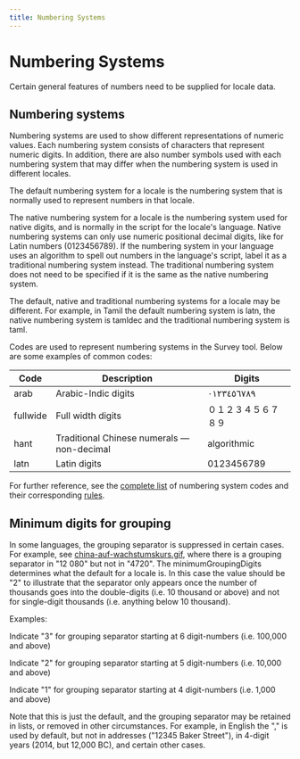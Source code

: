 ```yaml
---
title: Numbering Systems
---
```


# Numbering Systems

Certain general features of numbers need to be supplied for locale data.

## Numbering systems

Numbering systems are used to show different representations of numeric values. Each numbering system consists of characters that represent numeric digits. In addition, there are also number symbols used with each numbering system that may differ when the numbering system is used in different locales.

The default numbering system for a locale is the numbering system that is normally used to represent numbers in that locale.

The native numbering system for a locale is the numbering system used for native digits, and is normally in the script for the locale's language. Native numbering systems can only use numeric positional decimal digits, like for Latin numbers (0123456789). If the numbering system in your language uses an algorithm to spell out numbers in the language's script, label it as a traditional numbering system instead. The traditional numbering system does not need to be specified if it is the same as the native numbering system.

The default, native and traditional numbering systems for a locale may be different. For example, in Tamil the default numbering system is latn, the native numbering system is tamldec and the traditional numbering system is taml.

Codes are used to represent numbering systems in the Survey tool. Below are some examples of common codes:

| Code |  Description |  Digits |
|---|---|---|
| arab | Arabic-Indic digits | ٠١٢٣٤٥٦٧٨٩ |
| fullwide      | Full width digits | ０１２３４５６７８９ |
| hant | Traditional Chinese numerals — non-decimal | algorithmic |
| latn |  Latin digits |  0123456789 |

For further reference, see the [complete list](http://www.unicode.org/repos/cldr/trunk/common/bcp47/number.xml) of numbering system codes and their corresponding [rules](http://www.unicode.org/repos/cldr/trunk/common/supplemental/numberingSystems.xml).

## Minimum digits for grouping

In some languages, the grouping separator is suppressed in certain cases. For example, see [china-auf-wachstumskurs.gif](http://media0.faz.net/ppmedia/multimedia/interaktiv/2537959306/1.289750/width610x580/china-auf-wachstumskurs.gif), where there is a grouping separator in "12 080" but not in "4720". The minimumGroupingDigits determines what the default for a locale is. In this case the value should be "2" to illustrate that the separator only appears once the number of thousands goes into the double-digits (i.e. 10 thousand or above) and not for single-digit thousands (i.e. anything below 10 thousand).

Examples:

Indicate "3" for grouping separator starting at 6 digit-numbers (i.e. 100,000 and above)

Indicate "2" for grouping separator starting at 5 digit-numbers (i.e. 10,000 and above)

Indicate "1" for grouping separator starting at 4 digit-numbers (i.e. 1,000 and above)

Note that this is just the default, and the grouping separator may be retained in lists, or removed in other circumstances. For example, in English the "," is used by default, but not in addresses ("12345 Baker Street"), in 4-digit years (2014, but 12,000 BC), and certain other cases.

